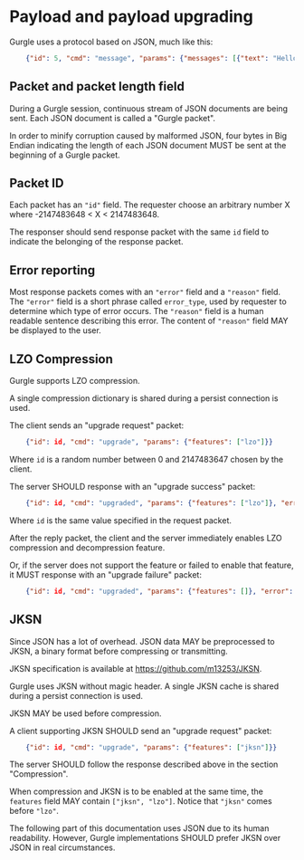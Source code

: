 # Payload and payload upgrading

Gurgle uses a protocol based on JSON, much like this:

```json
    {"id": 5, "cmd": "message", "params": {"messages": [{"text": "Hello world!"}]}}
```

## Packet and packet length field

During a Gurgle session, continuous stream of JSON documents are being sent. Each JSON document is called a "Gurgle packet".

In order to minify corruption caused by malformed JSON, four bytes in Big Endian indicating the length of each JSON document MUST be sent at the beginning of a Gurgle packet.

## Packet ID

Each packet has an `"id"` field. The requester choose an arbitrary number X where -2147483648 < X < 2147483648.

The responser should send response packet with the same `id` field to indicate the belonging of the response packet.

## Error reporting

Most response packets comes with an `"error"` field and a `"reason"` field. The `"error"` field is a short phrase called `error_type`, used by requester to determine which type of error occurs. The `"reason"` field is a human readable sentence describing this error. The content of `"reason"` field MAY be displayed to the user.

## LZO Compression

Gurgle supports LZO compression.

A single compression dictionary is shared during a persist connection is used.

The client sends an "upgrade request" packet:

```json
    {"id": id, "cmd": "upgrade", "params": {"features": ["lzo"]}}
```

Where `id` is a random number between 0 and 2147483647 chosen by the client.

The server SHOULD response with an "upgrade success" packet:

```json
    {"id": id, "cmd": "upgraded", "params": {"features": ["lzo"]}, "error": null}
```

Where `id` is the same value specified in the request packet.

After the reply packet, the client and the server immediately enables LZO compression and decompression feature.

Or, if the server does not support the feature or failed to enable that feature, it MUST response with an "upgrade failure" packet:

```json
    {"id": id, "cmd": "upgraded", "params": {"features": []}, "error": "unsupported", "reason": "LZO compression is disabled on this server"}
```

## JKSN

Since JSON has a lot of overhead. JSON data MAY be preprocessed to JKSN, a binary format before compressing or transmitting.

JKSN specification is available at <https://github.com/m13253/JKSN>.

Gurgle uses JKSN without magic header. A single JKSN cache is shared during a persist connection is used.

JKSN MAY be used before compression.

A client supporting JKSN SHOULD send an "upgrade request" packet:

```json
    {"id": id, "cmd": "upgrade", "params": {"features": ["jksn"]}}
```

The server SHOULD follow the response described above in the section "Compression".

When compression and JKSN is to be enabled at the same time, the `features` field MAY contain `["jksn", "lzo"]`. Notice that `"jksn"` comes before `"lzo"`.

The following part of this documentation uses JSON due to its human readability. However, Gurgle implementations SHOULD prefer JKSN over JSON in real circumstances.
